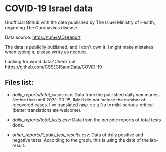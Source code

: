 # COVID-19 Israel data
Unofficial Github with the data published by The Israel Ministry of Health, regarding The Coronavirus disease

Data source: https://t.me/MOHreport

The data is publiclly published, and I don't own it. I might make mistakes when typing it, please verify as needed.

Looking for world data? Check out https://github.com/CSSEGISandData/COVID-19

## Files list:
* *daily_reports/total_cases.csv:* Data from the published daily summaries.
Notice that until 2020-03-15, IMoH did not include the number of recovered cases.
I've translated קל-בינוני-קשה to mild-serious-critical (better translations are welcome).

* *daily_reports/total_tests.csv:* Data from the periodic reports of total tests done.

* *other_reports/\*_daily_test_results.csv:* Data of daily positive and negative tests. According to the graph, this is using the date of the lab-result.

